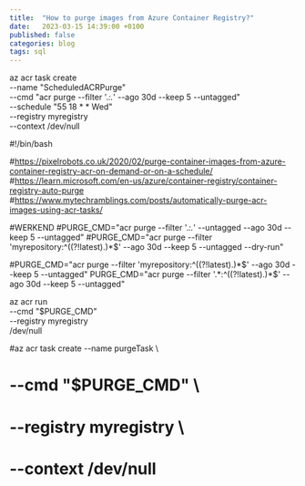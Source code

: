 ```yaml
---
title:  "How to purge images from Azure Container Registry?"
date:   2023-03-15 14:39:00 +0100
published: false
categories: blog
tags: sql
---
```


az acr task create \
      --name "ScheduledACRPurge" \
      --cmd "acr purge --filter '.*:.*' --ago 30d --keep 5 --untagged" \
      --schedule "55 18 * * Wed" \
      --registry myregistry \
      --context /dev/null
      
#!/bin/bash

#https://pixelrobots.co.uk/2020/02/purge-container-images-from-azure-container-registry-acr-on-demand-or-on-a-schedule/
#https://learn.microsoft.com/en-us/azure/container-registry/container-registry-auto-purge
#https://www.mytechramblings.com/posts/automatically-purge-acr-images-using-acr-tasks/

#WERKEND
#PURGE_CMD="acr purge --filter '.*:.*' --untagged --ago 30d --keep 5 --untagged"
#PURGE_CMD="acr purge --filter 'myrepository:^((?!latest).)*$' --ago 30d --keep 5 --untagged --dry-run" 

#PURGE_CMD="acr purge --filter 'myrepository:^((?!latest).)*$' --ago 30d --keep 5 --untagged"
PURGE_CMD="acr purge --filter '.*:^((?!latest).)*$' --ago 30d --keep 5 --untagged"

az acr run \
  --cmd "$PURGE_CMD" \
  --registry myregistry \
  /dev/null

#az acr task create --name purgeTask \
#  --cmd "$PURGE_CMD" \
#  --registry myregistry \
#  --context /dev/null
